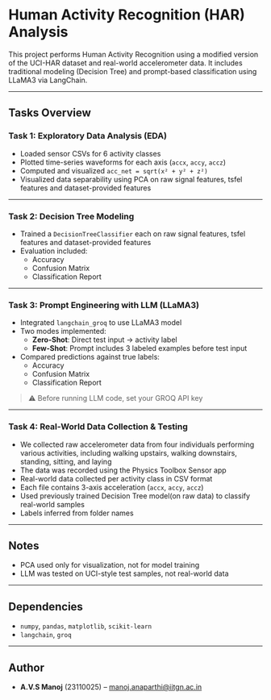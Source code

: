 
# Human Activity Recognition (HAR) Analysis

This project performs Human Activity Recognition using a modified version of the UCI-HAR dataset and real-world accelerometer data. It includes traditional modeling (Decision Tree) and prompt-based classification using LLaMA3 via LangChain.

---

## Tasks Overview

### Task 1: Exploratory Data Analysis (EDA)

- Loaded sensor CSVs for 6 activity classes
- Plotted time-series waveforms for each axis (`accx`, `accy`, `accz`)
- Computed and visualized `acc_net = sqrt(x² + y² + z²)`
- Visualized data separability using PCA on raw signal features, tsfel features and dataset-provided features

---

### Task 2: Decision Tree Modeling

- Trained a `DecisionTreeClassifier` each on raw signal features, tsfel features and dataset-provided features
- Evaluation included:
  - Accuracy
  - Confusion Matrix
  - Classification Report

---

### Task 3: Prompt Engineering with LLM (LLaMA3)

- Integrated `langchain_groq` to use LLaMA3 model
- Two modes implemented:
  - **Zero-Shot**: Direct test input → activity label
  - **Few-Shot**: Prompt includes 3 labeled examples before test input
- Compared predictions against true labels:
  - Accuracy
  - Confusion Matrix
  - Classification Report

> ⚠️ Before running LLM code, set your GROQ API key

---

### Task 4: Real-World Data Collection & Testing

- We collected raw accelerometer data from four individuals performing various activities, including walking upstairs, walking downstairs, standing, sitting, and laying
- The data was recorded using the Physics Toolbox Sensor app
- Real-world data collected per activity class in CSV format
- Each file contains 3-axis acceleration (`accx`, `accy`, `accz`)
- Used previously trained Decision Tree model(on raw data) to classify real-world samples
- Labels inferred from folder names

---

## Notes

- PCA used only for visualization, not for model training
- LLM was tested on UCI-style test samples, not real-world data

---

## Dependencies

- `numpy`, `pandas`, `matplotlib`, `scikit-learn`
- `langchain`, `groq`

---

## Author

- **A.V.S Manoj** (23110025) – [manoj.anaparthi@iitgn.ac.in](mailto:manoj.anaparthi@iitgn.ac.in)
